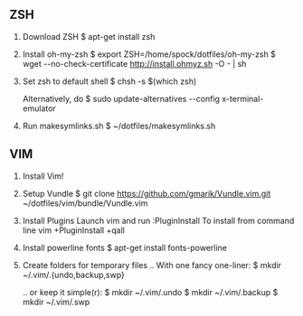 ZSH
---

1. Download ZSH
    $ apt-get install zsh

2. Install oh-my-zsh
    $ export ZSH=/home/spock/dotfiles/oh-my-zsh
    $ wget --no-check-certificate http://install.ohmyz.sh -O - | sh

3. Set zsh to default shell
    $ chsh -s $(which zsh)

   Alternatively, do
    $ sudo update-alternatives --config x-terminal-emulator

4. Run makesymlinks.sh
    $ ~/dotfiles/makesymlinks.sh



VIM
---

1. Install Vim!

2. Setup Vundle
    $ git clone https://github.com/gmarik/Vundle.vim.git ~/dotfiles/vim/bundle/Vundle.vim

3. Install Plugins
Launch vim and run 
    :PluginInstall
To install from command line
    vim +PluginInstall +qall

4. Install powerline fonts
    $ apt-get install fonts-powerline 

5. Create folders for temporary files
   .. With one fancy one-liner:
    $ mkdir ~/.vim/.{undo,backup,swp}

   .. or keep it simple(r):
    $ mkdir ~/.vim/.undo
    $ mkdir ~/.vim/.backup
    $ mkdir ~/.vim/.swp
